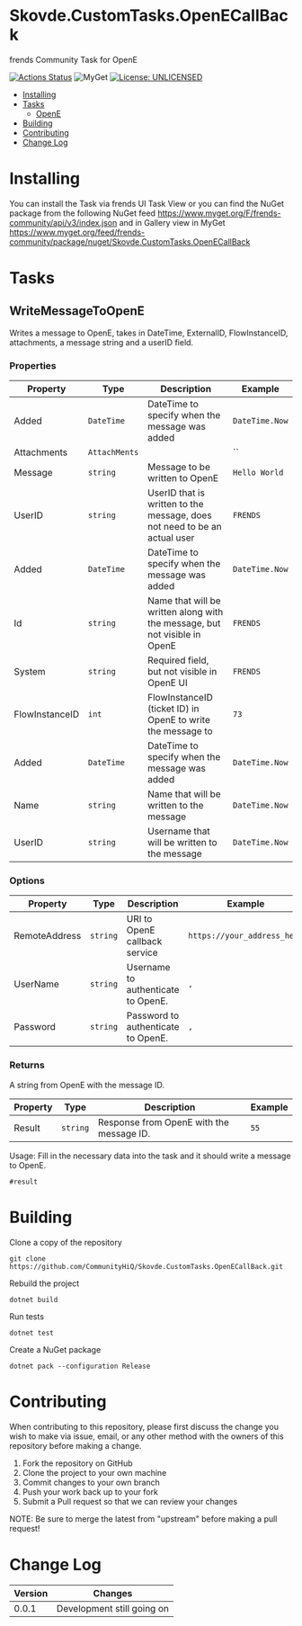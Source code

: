 # Skovde.CustomTasks.OpenECallBack

frends Community Task for OpenE

[![Actions Status](https://github.com/CommunityHiQ/Skovde.CustomTasks.OpenECallBack/workflows/PackAndPushAfterMerge/badge.svg)](https://github.com/CommunityHiQ/Skovde.CustomTasks.OpenECallBack/actions) ![MyGet](https://img.shields.io/myget/frends-community/v/Skovde.CustomTasks.OpenECallBack) [![License: UNLICENSED](https://img.shields.io/badge/License-UNLICENSED-yellow.svg)](https://opensource.org/licenses/UNLICENSED) 

- [Installing](#installing)
- [Tasks](#tasks)
     - [OpenE](#OpenE)
- [Building](#building)
- [Contributing](#contributing)
- [Change Log](#change-log)

# Installing

You can install the Task via frends UI Task View or you can find the NuGet package from the following NuGet feed
https://www.myget.org/F/frends-community/api/v3/index.json and in Gallery view in MyGet https://www.myget.org/feed/frends-community/package/nuget/Skovde.CustomTasks.OpenECallBack

# Tasks

## WriteMessageToOpenE

Writes a message to OpenE, takes in DateTime, ExternalID, FlowInstanceID, attachments, a message string and a userID field.

### Properties

| Property | Type | Description | Example |
| -------- | -------- | -------- | -------- |
| Added | `DateTime` | DateTime to specify when the message was added | `DateTime.Now` |
| Attachments | `AttachMents` |  | `` |
| Message | `string` | Message to be written to OpenE | `Hello World` |
| UserID | `string` | UserID that is written to the message, does not need to be an actual user | `FRENDS` |
| Added | `DateTime` | DateTime to specify when the message was added | `DateTime.Now` |
| Id | `string` | Name that will be written along with the message, but not visible in OpenE  | `FRENDS` |
| System | `string` | Required field, but not visible in OpenE UI | `FRENDS` |
| FlowInstanceID | `int` | FlowInstanceID (ticket ID) in OpenE to write the message to | `73` |
| Added | `DateTime` | DateTime to specify when the message was added | `DateTime.Now` |
| Name | `string` | Name that will be written to the message | `DateTime.Now` |
| UserID | `string` | Username that will be written to the message | `DateTime.Now` |

### Options

| Property | Type | Description | Example |
| -------- | -------- | -------- | -------- |
| RemoteAddress | `string` | URI to OpenE callback service | `https://your_address_here` |
| UserName | `string` | Username to authenticate to OpenE. | `,` |
| Password | `string` | Password to authenticate to OpenE. | `,` |

### Returns

A string from OpenE with the message ID.

| Property | Type | Description | Example |
| -------- | -------- | -------- | -------- |
| Result | `string` | Response from OpenE with the message ID. | `55` |

Usage:
Fill in the necessary data into the task and it should write a message to OpenE. 

`#result`

# Building

Clone a copy of the repository

`git clone https://github.com/CommunityHiQ/Skovde.CustomTasks.OpenECallBack.git`

Rebuild the project

`dotnet build`

Run tests

`dotnet test`

Create a NuGet package

`dotnet pack --configuration Release`

# Contributing
When contributing to this repository, please first discuss the change you wish to make via issue, email, or any other method with the owners of this repository before making a change.

1. Fork the repository on GitHub
2. Clone the project to your own machine
3. Commit changes to your own branch
4. Push your work back up to your fork
5. Submit a Pull request so that we can review your changes

NOTE: Be sure to merge the latest from "upstream" before making a pull request!

# Change Log

| Version | Changes |
| ------- | ------- |
| 0.0.1   | Development still going on |

